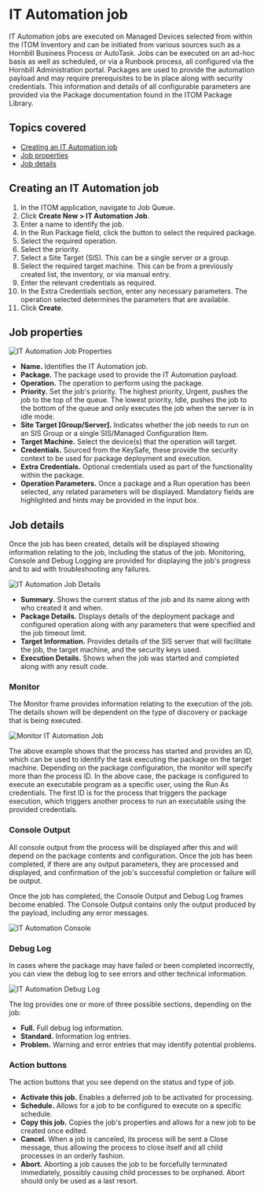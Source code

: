# IT Automation job
IT Automation jobs are executed on Managed Devices selected from within the ITOM Inventory and can be initiated from various sources such as a Hornbill Business Process or AutoTask. Jobs can be executed on an ad-hoc basis as well as scheduled, or via a Runbook process, all configured via the Hornbill Administration portal. Packages are used to provide the automation payload and may require prerequisites to be in place along with security credentials. This information and details of all configurable parameters are provided via the Package documentation found in the ITOM Package Library.

## Topics covered
- [Creating an IT Automation job](#creating-an-it-automation-job)
- [Job properties](#job-properties)
- [Job details](#job-details)

## Creating an IT Automation job
1. In the ITOM application, navigate to Job Queue.
1. Click **Create New > IT Automation Job**.
1. Enter a name to identify the job.
1. In the Run Package field, click the button to select the required package.
1. Select the required operation.
1. Select the priority.
1. Select a Site Target (SIS). This can be a single server or a group.
1. Select the required target machine. This can be from a previously created list, the inventory, or via manual entry.
1. Enter the relevant credentials as required.
1. In the Extra Credentials section, enter any necessary parameters. The operation selected determines the parameters that are available.
1. Click **Create**.

## Job properties

![IT Automation Job Properties](_books/itom-user-guide/jobs/images/it-automation-job.png)

* **Name.** Identifies the IT Automation job.
* **Package.** The package used to provide the IT Automation payload.
* **Operation.** The operation to perform using the package.
* **Priority.** Set the job's priority. The highest priority, Urgent, pushes the job to the top of the queue. The lowest priority, Idle, pushes the job to the bottom of the queue and only executes the job when the server is in idle mode.
* **Site Target [Group/Server].** Indicates whether the job needs to run on an SIS Group or a single SIS/Managed Configuration Item.
* **Target Machine.** Select the device(s) that the operation will target.
* **Credentials.** Sourced from the KeySafe, these provide the security context to be used for package deployment and execution.
* **Extra Credentials.** Optional credentials used as part of the functionality within the package.
* **Operation Parameters.** Once a package and a Run operation has been selected, any related parameters will be displayed. Mandatory fields are highlighted and hints may be provided in the input box.

## Job details
Once the job has been created, details will be displayed showing information relating to the job, including the status of the job. Monitoring, Console and Debug Logging are provided for displaying the job's progress and to aid with troubleshooting any failures.

![IT Automation Job Details](_books/itom-user-guide/jobs/images/it-automation-job-details.png)

* **Summary.** Shows the current status of the job and its name along with who created it and when.
* **Package Details.** Displays details of the deployment package and configured operation along with any parameters that were specified and the job timeout limit.
* **Target Information.** Provides details of the SIS server that will facilitate the job, the target machine, and the security keys used.
* **Execution Details.** Shows when the job was started and completed along with any result code.

### Monitor
The Monitor frame provides information relating to the execution of the job. The details shown will be dependent on the type of discovery or package that is being executed.

![Monitor IT Automation Job](_books/itom-user-guide/jobs/images/monitor-it-automation-job.png)

The above example shows that the process has started and provides an ID, which can be used to identify the task executing the package on the target machine. Depending on the package configuration, the monitor will specify more than the process ID. In the above case, the package is configured to execute an executable program as a specific user, using the Run As credentials. The first ID is for the process that triggers the package execution, which triggers another process to run an executable using the provided credentials.

### Console Output
All console output from the process will be displayed after this and will depend on the package contents and configuration. Once the job has been completed, if there are any output parameters, they are processed and displayed, and confirmation of the job's successful completion or failure will be output.

Once the job has completed, the Console Output and Debug Log frames become enabled. The Console Output contains only the output produced by the payload, including any error messages.

![IT Automation Console](_books/itom-user-guide/jobs/images/it-automation-console.png)

### Debug Log
In cases where the package may have failed or been completed incorrectly, you can view the debug log to see errors and other technical information.

![IT Automation Debug Log](_books/itom-user-guide/jobs/images/it-automation-debug.png)

The log provides one or more of three possible sections, depending on the job:

* **Full.** Full debug log information.
* **Standard.** Information log entries.
* **Problem.** Warning and error entries that may identify potential problems.

### Action buttons
The action buttons that you see depend on the status and type of job. 
* **Activate this job.** Enables a deferred job to be activated for processing.
* **Schedule.** Allows for a job to be configured to execute on a specific schedule.
* **Copy this job.** Copies the job's properties and allows for a new job to be created once edited.
* **Cancel.** When a job is canceled, its process will be sent a Close message, thus allowing the process to close itself and all child processes in an orderly fashion.
* **Abort.** Aborting a job causes the job to be forcefully terminated immediately, possibly causing child processes to be orphaned. Abort should only be used as a last resort.